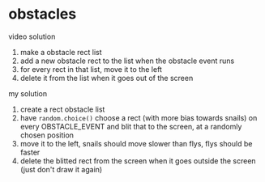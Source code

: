 # obstacles

video solution 
1. make a obstacle rect list 
2. add a new obstacle rect to the list when the obstacle event runs 
3. for every rect in that list, move it to the left
4. delete it from the list when it goes out of the screen 

my solution 
1. create a rect obstacle list 
2. have `random.choice()` choose a rect (with more bias towards snails) on every OBSTACLE_EVENT and blit that to the screen, at a randomly chosen position 
3. move it to the left, snails should move slower than flys, flys should be faster 
4. delete the blitted rect from the screen when it goes outside the screen (just don't draw it again)